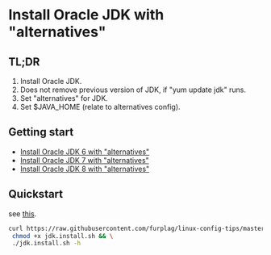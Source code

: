 # Install Oracle JDK with "alternatives"

## TL;DR
1. Install Oracle JDK.
2. Does not remove previous version of JDK, if "yum update jdk" runs.
3. Set "alternatives" for JDK.
4. Set $JAVA_HOME (relate to alternatives config).

## Getting start
+ [Install Oracle JDK 6 with "alternatives"](jdk.6.md)
+ [Install Oracle JDK 7 with "alternatives"](jdk.7.md)
+ [Install Oracle JDK 8 with "alternatives"](jdk.8.md)

## Quickstart
see [this](jdk.install.sh).
```bash
curl https://raw.githubusercontent.com/furplag/linux-config-tips/master/rhel/java/jdk.install.sh -O && \
 chmod +x jdk.install.sh && \
 ./jdk.install.sh -h
```
